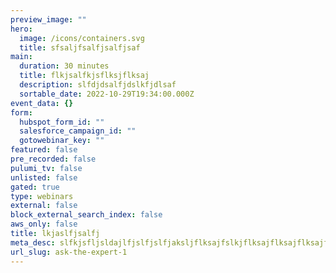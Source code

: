 ```yaml
---
preview_image: ""
hero:
  image: /icons/containers.svg
  title: sfsaljfsalfjsalfjsaf
main:
  duration: 30 minutes
  title: flkjsalfkjsflksjflksaj
  description: slfdjdsalfjdslkfjdlsaf
  sortable_date: 2022-10-29T19:34:00.000Z
event_data: {}
form:
  hubspot_form_id: ""
  salesforce_campaign_id: ""
  gotowebinar_key: ""
featured: false
pre_recorded: false
pulumi_tv: false
unlisted: false
gated: true
type: webinars
external: false
block_external_search_index: false
aws_only: false
title: lkjaslfjsalfj
meta_desc: slfkjsfljsldajlfjslfjslfjaksljflksajfslkjflksajflksajflksajflksajfalskjfslakjlsfj
url_slug: ask-the-expert-1
---
```

